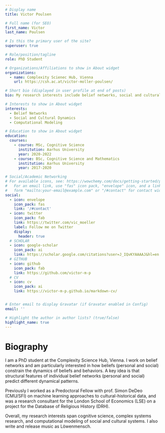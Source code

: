 ```yaml
---
# Display name
title: Victor Poulsen

# Full name (for SEO)
first_name: Victor
last_name: Poulsen

# Is this the primary user of the site?
superuser: true

# Role/position/tagline
role: PhD Student 

# Organizations/Affiliations to show in About widget
organizations:
  - name: Complexity Scienec Hub, Vienna
    url: https://csh.ac.at/victor-moller-poulsen/

# Short bio (displayed in user profile at end of posts)
bio: My research interests include belief networks, social and cultural dynamics, and computational modeling. 

# Interests to show in About widget
interests:
  - Belief Networks
  - Social and Cultural Dynamics
  - Computational Modeling

# Education to show in About widget
education:
  courses:
    - course: MSc, Cognitive Science
      institution: Aarhus University
      year: 2020-2022
    - course: BSc, Cognitive Science and Mathematics
      institution: Aarhus University
      year: 2017-2020

# Social/Academic Networking
# For available icons, see: https://wowchemy.com/docs/getting-started/page-builder/#icons
#   For an email link, use "fas" icon pack, "envelope" icon, and a link in the
#   form "mailto:your-email@example.com" or "/#contact" for contact widget.
social:
  - icon: envelope
    icon_pack: fas
    link: '/#contact'
  - icon: twitter
    icon_pack: fab
    link: https://twitter.com/vic_moeller
    label: Follow me on Twitter
    display:
      header: true
  # SCHOLAR 
  - icon: google-scholar
    icon_pack: ai
    link: https://scholar.google.com/citations?user=J_IQvKYAAAAJ&hl=en
  # GITHUB
  - icon: github
    icon_pack: fab
    link: https://github.com/victor-m-p
  # CV
  - icon: cv
    icon_pack: ai
    link: https://victor-m-p.github.io/markdown-cv/


# Enter email to display Gravatar (if Gravatar enabled in Config)
email: ''

# Highlight the author in author lists? (true/false)
highlight_name: true
---
```


# Biography
I am a PhD student at the Complexity Science Hub, Vienna. I work on belief networks and am particularly interested in how beliefs (personal and social) constrain the dynamics of beliefs and behaviors. A key idea is that structural features of individual belief networks (personal and social) predict different dynamical patterns.

Previously I worked as a Predoctoral Fellow with prof. Simon DeDeo (CMU/SFI) on machine learning approaches to cultural-historical data, and was a research consultant for the London School of Economics (LSE) on a project for the Database of Religious History (DRH). 

Overall, my research interests span cognitive science, complex systems research, and computational modeling of social and cultural systems. I also write and release music as Löwenmensch. 